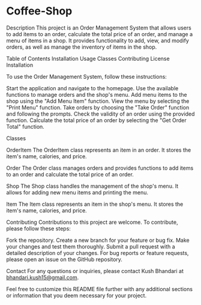 # Coffee-Shop


Description
This project is an Order Management System that allows users to add items to an order, calculate the total price of an order, and manage a menu of items in a shop. It provides functionality to add, view, and modify orders, as well as manage the inventory of items in the shop.

Table of Contents
Installation
Usage
Classes
Contributing
License
Installation

To use the Order Management System, follow these instructions:

Start the application and navigate to the homepage.
Use the available functions to manage orders and the shop's menu.
Add menu items to the shop using the "Add Menu Item" function.
View the menu by selecting the "Print Menu" function.
Take orders by choosing the "Take Order" function and following the prompts.
Check the validity of an order using the provided function.
Calculate the total price of an order by selecting the "Get Order Total" function.

Classes

OrderItem
The OrderItem class represents an item in an order. It stores the item's name, calories, and price.

Order
The Order class manages orders and provides functions to add items to an order and calculate the total price of an order.

Shop
The Shop class handles the management of the shop's menu. It allows for adding new menu items and printing the menu.

Item
The Item class represents an item in the shop's menu. It stores the item's name, calories, and price.

Contributing
Contributions to this project are welcome. To contribute, please follow these steps:

Fork the repository.
Create a new branch for your feature or bug fix.
Make your changes and test them thoroughly.
Submit a pull request with a detailed description of your changes.
For bug reports or feature requests, please open an issue on the GitHub repository.

Contact
For any questions or inquiries, please contact Kush Bhandari at bhandari.kush15@gmail.com.

Feel free to customize this README file further with any additional sections or information that you deem necessary for your project.
